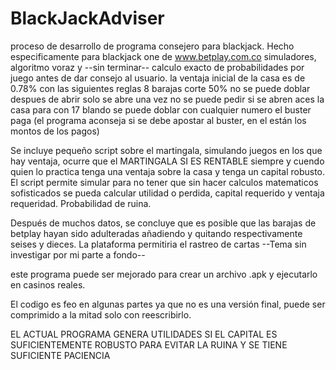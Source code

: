 # BlackJackAdviser
proceso de desarrollo de programa consejero para blackjack. Hecho especificamente para blackjack one de www.betplay.com.co simuladores, algoritmo voraz y --sin terminar-- calculo exacto de probabilidades por juego antes de dar consejo al usuario.
la ventaja inicial de la casa es de 0.78% con las siguientes reglas
8 barajas
corte 50%
no se puede doblar despues de abrir
solo se abre una vez
no se puede pedir si se abren aces
la casa para con 17 blando
se puede doblar con cualquier numero
el buster paga (el programa aconseja si se debe apostar al buster, en el están los montos de los pagos)

Se incluye pequeño script sobre el martingala, simulando juegos en los que hay ventaja, ocurre que el MARTINGALA SI ES RENTABLE siempre y cuendo quien lo practica
tenga una ventaja sobre la casa y tenga un capital robusto. El script permite simular para no tener que sin hacer calculos matematicos sofisticados
se pueda calcular utilidad o perdida, capital requerido y ventaja requeridad. Probabilidad de ruina.

Después de muchos datos, se concluye que es posible que las barajas de betplay hayan sido adulteradas añadiendo y quitando respectivamente seises y dieces.
La plataforma permitiria el rastreo de cartas --Tema sin investigar por mi parte a fondo--

este programa puede ser mejorado para crear un archivo .apk y ejecutarlo en casinos reales.

El codigo es feo en algunas partes ya que no es una versión final, puede ser comprimido a la mitad solo con reescribirlo.

EL ACTUAL PROGRAMA GENERA UTILIDADES SI EL CAPITAL ES SUFICIENTEMENTE ROBUSTO PARA EVITAR LA RUINA  Y SE TIENE SUFICIENTE PACIENCIA
